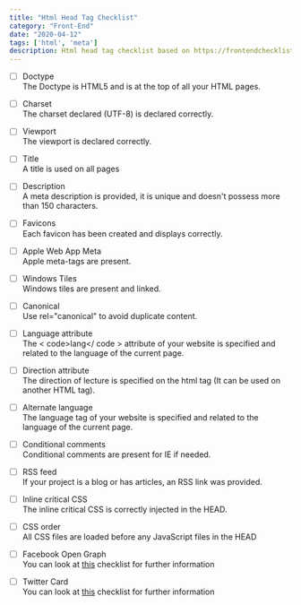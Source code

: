 ```yaml
---
title: "Html Head Tag Checklist"
category: "Front-End"
date: "2020-04-12"
tags: ['html', 'meta']
description: Html head tag checklist based on https://frontendchecklist.io/
---
```


- [ ] Doctype   
The Doctype is HTML5 and is at the top of all your HTML pages.

- [ ] Charset   
The charset declared (UTF-8) is declared correctly.

- [ ] Viewport  
The viewport is declared correctly.

- [ ] Title   
A title is used on all pages

- [ ] Description   
A meta description is provided, it is unique and doesn't possess more than 150 characters.

- [ ] Favicons    
Each favicon has been created and displays correctly.

- [ ] Apple Web App Meta    
Apple meta-tags are present.

- [ ] Windows Tiles   
Windows tiles are present and linked.

- [ ] Canonical   
Use rel="canonical" to avoid duplicate content.

- [ ] Language attribute    
The < code>lang</ code > attribute of your website is specified and related to the language of the current page.

- [ ] Direction attribute   
The direction of lecture is specified on the html tag (It can be used on another HTML tag).

- [ ] Alternate language    
The language tag of your website is specified and related to the language of the current page.

- [ ] Conditional comments    
Conditional comments are present for IE if needed.

- [ ] RSS feed    
If your project is a blog or has articles, an RSS link was provided.

- [ ] Inline critical CSS   
The inline critical CSS is correctly injected in the HEAD.

- [ ] CSS order   
All CSS files are loaded before any JavaScript files in the HEAD

- [ ] Facebook Open Graph  
You can look at [this](/setting-up-meta-tags) checklist for further information

- [ ] Twitter Card  
You can look at [this](/checklist/setting-up-meta-tags) checklist for further information
